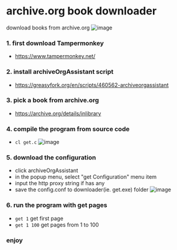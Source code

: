 # archive.org book downloader
download books from archive.org
![image](https://user-images.githubusercontent.com/1917297/220851296-310e2c11-c2b3-4431-8a5d-1c1f67566e34.png)


### 1. first download Tampermonkey 
- https://www.tampermonkey.net/

### 2. install archiveOrgAssistant script
- https://greasyfork.org/en/scripts/460562-archiveorgassistant

### 3. pick a book from archive.org
- https://archive.org/details/inlibrary


### 4. compile the program from source code
-  `cl get.c`
![image](https://user-images.githubusercontent.com/1917297/220851364-f340dfe9-4c42-42c5-bd71-10e3d4832c9f.png)


### 5. download the configuration
- click archiveOrgAssistant
- in the popup menu, select "get Configuration" menu item
- input the http proxy string if has any
- save the config.conf to downloader(ie. get.exe) folder
![image](https://user-images.githubusercontent.com/1917297/220851488-26c212a3-b869-41f8-8135-dc455618d78c.png)

### 6. run the program with get pages
- `get 1` get first page
- `get 1 100` get pages from 1 to 100

### enjoy

